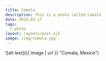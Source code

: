 ```yaml
---
title: Comala
description: This is a photo called Comala
date: 2018-03-17
tags:
  - photo
layout: layouts/post.njk
image: /img/comala.jpg
---
```


![alt text]({{ image | url }} "Comala, Mexico")
